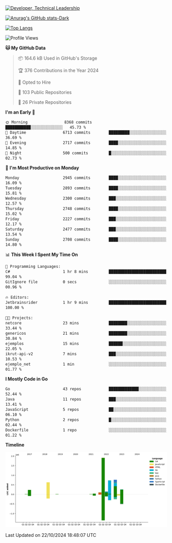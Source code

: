 <div>
  <a href="https://www.linkedin.com/in/arielpineiro/" target="_blank" rel="nofollow noopener noreferrer">
    <img src="https://img.shields.io/badge/-LinkedIn-%230077B5?style=for-the-badge&logo=linkedin&logoColor=white" alt="Developer, Technical Leadership" title="Ariel Piñeiro">
  </a>
</div>

[![Anurag's GitHub stats-Dark](https://github-readme-stats.vercel.app/api?username=arielsrv&show_icons=true&theme=dark#gh-dark-mode-only)](https://github.com/anuraghazra/github-readme-stats#gh-dark-mode-only)

[![Top Langs](https://github-readme-stats.vercel.app/api/top-langs/?username=arielsrv&layout=compact&langs_count=10&theme=dark#gh-dark-mode-only)](https://github.com/anuraghazra/github-readme-stats&theme=dark#gh-dark-mode-only)

<!--START_SECTION:waka-->
![Profile Views](http://img.shields.io/badge/Profile%20Views-6-blue)

**🐱 My GitHub Data** 

> 📦 164.6 kB Used in GitHub's Storage 
 > 
> 🏆 376 Contributions in the Year 2024
 > 
> 💼 Opted to Hire
 > 
> 📜 103 Public Repositories 
 > 
> 🔑 26 Private Repositories 
 > 
**I'm an Early 🐤** 

```text
🌞 Morning                8368 commits        ███████████░░░░░░░░░░░░░░   45.73 % 
🌆 Daytime                6713 commits        █████████░░░░░░░░░░░░░░░░   36.69 % 
🌃 Evening                2717 commits        ████░░░░░░░░░░░░░░░░░░░░░   14.85 % 
🌙 Night                  500 commits         █░░░░░░░░░░░░░░░░░░░░░░░░   02.73 % 
```
📅 **I'm Most Productive on Monday** 

```text
Monday                   2945 commits        ████░░░░░░░░░░░░░░░░░░░░░   16.09 % 
Tuesday                  2893 commits        ████░░░░░░░░░░░░░░░░░░░░░   15.81 % 
Wednesday                2300 commits        ███░░░░░░░░░░░░░░░░░░░░░░   12.57 % 
Thursday                 2748 commits        ████░░░░░░░░░░░░░░░░░░░░░   15.02 % 
Friday                   2227 commits        ███░░░░░░░░░░░░░░░░░░░░░░   12.17 % 
Saturday                 2477 commits        ███░░░░░░░░░░░░░░░░░░░░░░   13.54 % 
Sunday                   2708 commits        ████░░░░░░░░░░░░░░░░░░░░░   14.80 % 
```


📊 **This Week I Spent My Time On** 

```text
💬 Programming Languages: 
C#                       1 hr 8 mins         █████████████████████████   99.04 % 
GitIgnore file           0 secs              ░░░░░░░░░░░░░░░░░░░░░░░░░   00.96 % 

🔥 Editors: 
Jetbrainsrider           1 hr 9 mins         █████████████████████████   100.00 % 

🐱‍💻 Projects: 
netcore                  23 mins             ████████░░░░░░░░░░░░░░░░░   33.44 % 
genericos                21 mins             ████████░░░░░░░░░░░░░░░░░   30.84 % 
ejemplos                 15 mins             ██████░░░░░░░░░░░░░░░░░░░   22.05 % 
ikrut-api-v2             7 mins              ███░░░░░░░░░░░░░░░░░░░░░░   10.53 % 
ejemplo_net              1 min               ░░░░░░░░░░░░░░░░░░░░░░░░░   01.77 % 
```

**I Mostly Code in Go** 

```text
Go                       43 repos            █████████████░░░░░░░░░░░░   52.44 % 
Java                     11 repos            ███░░░░░░░░░░░░░░░░░░░░░░   13.41 % 
JavaScript               5 repos             ██░░░░░░░░░░░░░░░░░░░░░░░   06.10 % 
Python                   2 repos             █░░░░░░░░░░░░░░░░░░░░░░░░   02.44 % 
Dockerfile               1 repo              ░░░░░░░░░░░░░░░░░░░░░░░░░   01.22 % 
```



**Timeline**

![Lines of Code chart](https://raw.githubusercontent.com/arielsrv/arielsrv/main/assets/bar_graph.png)


 Last Updated on 22/10/2024 18:48:07 UTC
<!--END_SECTION:waka-->
